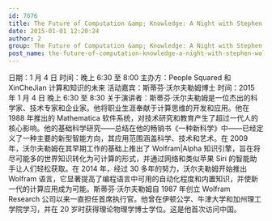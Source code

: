```yaml
---
id: 7076
title: The Future of Computation &amp; Knowledge: A Night with Stephen Wolfram
date: 2015-01-01 12:20:24
author: 2
group: The Future of Computation &amp; Knowledge: A Night with Stephen Wolfram
post_name: the-future-of-computation-knowledge-a-night-with-stephen-wolfram
---
```


日期：1 月 4 日 时间：晚上 6:30 至 8:00 主办方：People Squared 和 XinCheJian 计算和知识的未来 活动嘉宾：斯蒂芬·沃尔夫勒姆博士 时间：2015 年 1 月 4 日 晚上 6:30 至 8:30 关于演讲者：斯蒂芬·沃尔夫勒姆是一位杰出的科学家、技术专家和企业家。他将职业生涯奉献于计算思维的开发和应用。他在 1988 年推出的 Mathematica 软件系统，对技术研究和教育产生了超过一代人的核心影响。他的基础科学研究——总结在他的畅销书《一种新科学》中——已经定义了一种主要的新型智能方向，其应用范围涵盖科学、技术和艺术。在 2009 年，沃尔夫勒姆在其早期工作的基础上推出了 Wolfram|Alpha 知识引擎，旨在将尽可能多的世界知识转化为可计算的形式，并通过网络和类似苹果 Siri 的智能助手让人们轻松获取。在 2014 年，经过 30 多年的努力，沃尔夫勒姆开始推出 Wolfram 语言，它显著提高了编程语言中可用的自动化程度和内置知识，并使新一代的计算应用成为可能。斯蒂芬·沃尔夫勒姆自 1987 年创立 Wolfram Research 公司以来一直担任首席执行官。他曾在伊顿公学、牛津大学和加州理工学院学习，并在 20 岁时获得理论物理学博士学位。这是他首次访问中国。